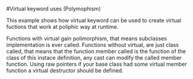 #Virtual keyword uses (Polymophism)

This example shows how virtual keyword can be used to create virtual fuctions that work at poliphic way at runtime.

Functions with virtual gain polimorphism, that means subclasses implementation is ever called.
Functions without virtual, are just class called, that means that the function member called is the function of the class of this instace definition, any cast can modify the called member function.
Using raw pointers if your base class had some virtual member function a virtual destructor should be defined.
